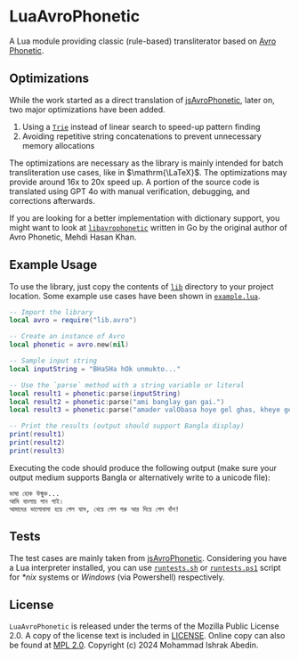 <!-- Written by Mohammad Ishrak Abedin-->
# LuaAvroPhonetic

A Lua module providing classic (rule-based) transliterator based on [Avro Phonetic](https://en.wikipedia.org/wiki/Avro_Keyboard).

## Optimizations

While the work started as a direct translation of [jsAvroPhonetic](https://github.com/torifat/jsAvroPhonetic), later on, two major optimizations have been added.

1. Using a [`Trie`](./lib/trie.lua) instead of linear search to speed-up pattern finding
2. Avoiding repetitive string concatenations to prevent unnecessary memory allocations

The optimizations are necessary as the library is mainly intended for batch transliteration use cases, like in $\mathrm{\LaTeX}$. The optimizations may provide around 16x to 20x speed up. A portion of the source code is translated using GPT 4o with manual verification, debugging, and corrections afterwards.

If you are looking for a better implementation with dictionary support, you might want to look at [`libavrophonetic`](https://github.com/mugli/libavrophonetic) written in Go by the original author of Avro Phonetic, Mehdi Hasan Khan.

## Example Usage

To use the library, just copy the contents of [`lib`](./lib/) directory to your project location. Some example use cases have been shown in [`example.lua`](./example.lua).

```lua
-- Import the library
local avro = require("lib.avro")

-- Create an instance of Avro
local phonetic = avro.new(nil)

-- Sample input string
local inputString = "BHaSHa hOk unmukto..."

-- Use the `parse` method with a string variable or literal
local result1 = phonetic:parse(inputString)
local result2 = phonetic:parse("ami banglay gan gai.")
local result3 = phonetic:parse("amader valObasa hoye gel ghas, kheye gel goru ar diye gelo ba^sh!")

-- Print the results (output should support Bangla display)
print(result1)
print(result2)
print(result3)
```

Executing the code should produce the following output (make sure your output medium supports Bangla or alternatively write to a unicode file):

```
ভাষা হোক উন্মুক্ত...
আমি বাংলায় গান গাই।
আমাদের ভালোবাসা হয়ে গেল ঘাস, খেয়ে গেল গরু আর দিয়ে গেল বাঁশ!
```

## Tests

The test cases are mainly taken from [jsAvroPhonetic](https://github.com/torifat/jsAvroPhonetic). Considering you have a Lua interpreter installed, you can use [`runtests.sh`](./runtests.sh) or [`runtests.ps1`](./runtests.ps1) script for *\*nix* systems or *Windows* (via Powershell) respectively.

## License
`LuaAvroPhonetic` is released under the terms of the Mozilla Public License 2.0. A copy of the license text is included in [LICENSE](./LICENSE). Online copy can also be found at [MPL 2.0](https://mozilla.org/MPL/2.0/). Copyright (c) 2024 Mohammad Ishrak Abedin.
